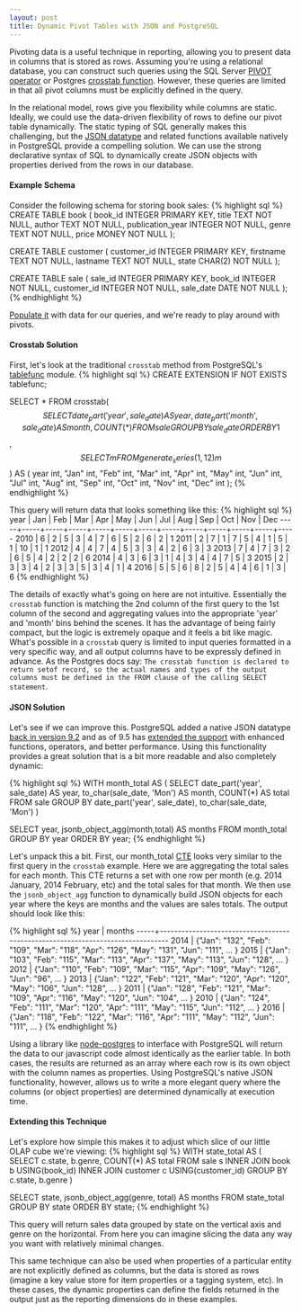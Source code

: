 ```yaml
---
layout: post
title: Dynamic Pivot Tables with JSON and PostgreSQL
---
```

Pivoting data is a useful technique in reporting, allowing you to present data in columns that is stored as rows. Assuming you're using a relational database, you can construct such queries using the SQL Server [PIVOT operator](https://msdn.microsoft.com/en-us/library/ms177410.aspx) or Postgres [crosstab function](http://www.vertabelo.com/blog/technical-articles/creating-pivot-tables-in-postgresql-using-the-crosstab-function). However, these queries are limited in that all pivot columns must be explicitly defined in the query.

In the relational model, rows give you flexibility while columns are static. Ideally, we could use the data-driven flexibility of rows to define our pivot table dynamically. The static typing of SQL generally makes this challenging, but the [JSON datatype](https://www.postgresql.org/docs/current/static/datatype-json.html) and related functions available natively in PostgreSQL provide a compelling solution. We can use the strong declarative syntax of SQL to dynamically create JSON objects with properties derived from the rows in our database.

#### Example Schema
Consider the following schema for storing book sales:
{% highlight sql %}
CREATE TABLE book (
  book_id INTEGER PRIMARY KEY,
  title TEXT NOT NULL,
  author TEXT NOT NULL,
  publication_year INTEGER NOT NULL,
  genre TEXT NOT NULL,
  price MONEY NOT NULL
);

CREATE TABLE customer (
  customer_id INTEGER PRIMARY KEY,
  firstname TEXT NOT NULL,
  lastname TEXT NOT NULL,
  state CHAR(2) NOT NULL
);

CREATE TABLE sale (
  sale_id INTEGER PRIMARY KEY,
  book_id INTEGER NOT NULL,
  customer_id INTEGER NOT NULL,
  sale_date DATE NOT NULL
);
{% endhighlight %}

[Populate it](https://gist.github.com/Adamanthil/ddd75cfbcbbc333913f3261c03740c0c) with data for our queries, and we're ready to play around with pivots.

#### Crosstab Solution
First, let's look at the traditional `crosstab` method from PostgreSQL's [tablefunc](https://www.postgresql.org/docs/9.5/static/tablefunc.html) module.
{% highlight sql %}
CREATE EXTENSION IF NOT EXISTS tablefunc;

SELECT * FROM crosstab(
  $$
    SELECT
      date_part('year', sale_date) AS year,
      date_part('month', sale_date) AS month,
      COUNT(*)
    FROM sale
    GROUP BY sale_date
    ORDER BY 1
  $$,
  $$ SELECT m FROM generate_series(1,12) m $$
) AS (
  year int,
  "Jan" int,
  "Feb" int,
  "Mar" int,
  "Apr" int,
  "May" int,
  "Jun" int,
  "Jul" int,
  "Aug" int,
  "Sep" int,
  "Oct" int,
  "Nov" int,
  "Dec" int
);
{% endhighlight %}

This query will return data that looks something like this:
{% highlight sql %}
year | Jan | Feb | Mar | Apr | May | Jun | Jul | Aug | Sep | Oct | Nov | Dec
-----+-----+-----+-----+-----+-----+-----+-----+-----+-----+-----+-----+-----
2010 |   6 |   2 |   5 |   3 |   4 |   7 |   6 |   5 |   2 |   6 |   2 |   1
2011 |   2 |   7 |   1 |   7 |   5 |   4 |   1 |   5 |   1 |  10 |   1 |   1
2012 |   4 |   4 |   7 |   4 |   5 |   3 |   3 |   4 |   2 |   6 |   3 |   3
2013 |   7 |   4 |   7 |   3 |   2 |   6 |   5 |   4 |   2 |   2 |   2 |   6
2014 |   4 |   3 |   6 |   3 |   1 |   4 |   3 |   4 |   4 |   7 |   5 |   3
2015 |   2 |   3 |   3 |   4 |   2 |   3 |   3 |   5 |   3 |   4 |   1 |   4
2016 |   5 |   5 |   6 |   8 |   2 |   5 |   4 |   4 |   6 |   1 |   3 |   6
{% endhighlight %}

The details of exactly what's going on here are not intuitive. Essentially the `crosstab` function is matching the 2nd column of the first query to the 1st column of the second and aggregating values into the appropriate 'year' and 'month' bins behind the scenes. It has the advantage of being fairly compact, but the logic is extremely opaque and it feels a bit like magic. What's possible in a `crosstab` query is limited to input queries formatted in a very specific way, and all output columns have to be expressly defined in advance. As the Postgres docs say: `The crosstab function is declared to return setof record, so the actual names and types of the output columns must be defined in the FROM clause of the calling SELECT statement`.

#### JSON Solution
Let's see if we can improve this. PostgreSQL added a native JSON datatype [back in version 9.2](https://wiki.postgresql.org/wiki/What's_new_in_PostgreSQL_9.2#JSON_datatype) and as of 9.5 has [extended the support](https://www.postgresql.org/docs/9.5/static/functions-json.html) with enhanced functions, operators, and better performance. Using this functionality provides a great solution that is a bit more readable and also completely dynamic:

{% highlight sql %}
WITH month_total AS (
  SELECT
    date_part('year', sale_date) AS year,
    to_char(sale_date, 'Mon') AS month,
    COUNT(*) AS total
  FROM sale
  GROUP BY date_part('year', sale_date), to_char(sale_date, 'Mon')
)

SELECT
  year,
  jsonb_object_agg(month,total) AS months
FROM month_total
GROUP BY year
ORDER BY year;
{% endhighlight %}

Let's unpack this a bit. First, our month_total [CTE](https://www.postgresql.org/docs/current/static/queries-with.html) looks very similar to the first query in the `crosstab` example. Here we are aggregating the total sales for each month. This CTE returns a set with one row per month (e.g. 2014 January, 2014 February, etc) and the total sales for that month. We then use the `jsonb_object_agg` function to dynamically build JSON objects for each year where the keys are months and the values are sales totals. The output should look like this:

{% highlight sql %}
year |                                  months
-----+--------------------------------------------------------------------------------
2014 | {"Jan": "132", "Feb": "109", "Mar": "118", "Apr": "126", "May": "131", "Jun": "111", ... }
2015 | {"Jan": "103", "Feb": "115", "Mar": "113", "Apr": "137", "May": "113", "Jun": "128", ... }
2012 | {"Jan": "110", "Feb": "109", "Mar": "115", "Apr": "109", "May": "126", "Jun": "96", ... }
2013 | {"Jan": "122", "Feb": "121", "Mar": "120", "Apr": "120", "May": "106", "Jun": "128", ... }
2011 | {"Jan": "128", "Feb": "121", "Mar": "109", "Apr": "116", "May": "120", "Jun": "104", ... }
2010 | {"Jan": "124", "Feb": "111", "Mar": "120", "Apr": "111", "May": "115", "Jun": "112", ... }
2016 | {"Jan": "118", "Feb": "122", "Mar": "116", "Apr": "111", "May": "112", "Jun": "111", ... }
{% endhighlight %}

Using a library like [node-postgres](https://github.com/brianc/node-postgres) to interface with PostgreSQL will return the data to our javascript code almost identically as the earlier table. In both cases, the results are returned as an array where each row is its own object with the column names as properties. Using PostgreSQL's native JSON functionality, however, allows us to write a more elegant query where the columns (or object properties) are determined dynamically at execution time.

#### Extending this Technique
Let's explore how simple this makes it to adjust which slice of our little OLAP cube we're viewing:
{% highlight sql %}
WITH state_total AS (
  SELECT
    c.state,
    b.genre,
    COUNT(*) AS total
  FROM sale s
  INNER JOIN book b USING(book_id)
  INNER JOIN customer c USING(customer_id)
  GROUP BY c.state, b.genre
)

SELECT
  state,
  jsonb_object_agg(genre, total) AS months
FROM state_total
GROUP BY state
ORDER BY state;
{% endhighlight %}

This query will return sales data grouped by state on the vertical axis and genre on the horizontal. From here you can imagine slicing the data any way you want with relatively minimal changes.

This same technique can also be used when properties of a particular entity are not explicitly defined as columns, but the data is stored as rows (imagine a key value store for item properties or a tagging system, etc). In these cases, the dynamic properties can define the fields returned in the output just as the reporting dimensions do in these examples.
